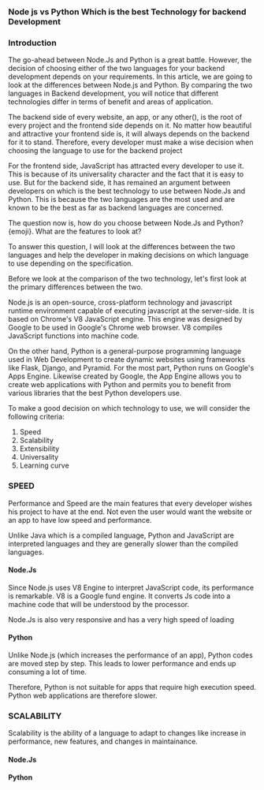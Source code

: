 ### Node js vs Python Which is the best Technology for backend Development 
### Introduction
The go-ahead between Node.Js and Python is a great battle. However, the decision of choosing either of the two languages for your backend development depends on your requirements. In this article, we are going to look at the differences between Node.js and Python. By comparing the two languages in Backend development, you will notice that different technologies differ in terms of benefit and areas of application.

The backend side of every website, an app, or any other(), is the root of every project and the frontend side depends on it. No matter how beautiful and attractive your frontend side is, it will always depends on the backend for it to stand. Therefore, every developer must make a wise decision when choosing the language to use for the backend project

For the frontend side, JavaScript has attracted every developer to use it. This is because of its universality character and the fact that it is easy to use. But for the backend side, it has remained an argument between developers on which is the best technology to use between Node.Js and Python. This is because the two languages are the most used and are known to be the best as far as backend languages are concerned.

The question now is, how do you choose between Node.Js and Python? {emoji}. What are the features to look at?

To answer this question, I will look at the differences between the two languages and help the developer in making decisions on which language to use depending on the specification.

Before we look at the comparison of the two technology, let's first look at the primary differences between the two.

Node.js is an open-source, cross-platform technology and javascript runtime environment capable of executing javascript at the server-side. It is based on Chrome's V8 JavaScript engine. This engine was designed by Google to be used in Google's Chrome web browser. V8 compiles JavaScript functions into machine code.

On the other hand, Python is a general-purpose programming language used in Web Development to create dynamic websites using frameworks like Flask, Django, and Pyramid.  For the most part, Python runs on Google's Apps Engine. Likewise created by Google, the App Engine allows you to create web applications with Python and permits you to benefit from various libraries that the best Python developers use.

To make a good decision on which technology to use, we will  consider the following criteria:
1. Speed
2. Scalability
3. Extensibility
4. Universality
5. Learning curve

### SPEED
Performance and Speed are the main features that every developer wishes his project to have at the end. Not even the user would want the website or an app to have low speed and performance.

Unlike Java which is a compiled language, Python and JavaScript are interpreted languages and they are generally slower than the compiled languages.

#### Node.Js
Since Node.js uses V8 Engine to interpret JavaScript code, its performance is remarkable. V8 is a Google fund engine. It converts Js code into a  machine code that will be understood by the processor.

Node.Js is also very responsive and has a very high speed of loading

#### Python 
Unlike Node.js (which increases the performance of an app), Python codes are moved step by step. This leads to lower performance and ends up consuming a lot of time.

Therefore, Python is not suitable for apps that require high execution speed. Python web applications are therefore slower.

### SCALABILITY
Scalability is the ability of a language to adapt to changes like increase in performance, new features, and changes in maintainance.

#### Node.Js


#### Python
